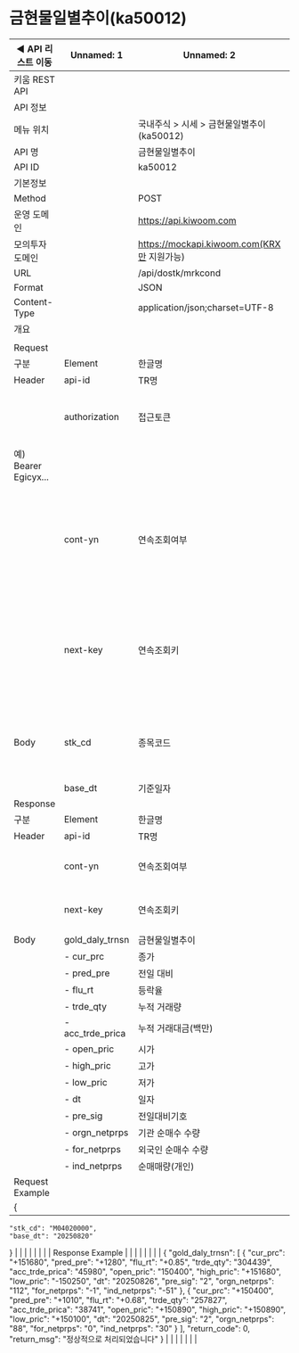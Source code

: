 # 금현물일별추이(ka50012)

| ◀ API 리스트 이동 | Unnamed: 1 | Unnamed: 2 | Unnamed: 3 | Unnamed: 4 | Unnamed: 5 | Unnamed: 6 |
| --- | --- | --- | --- | --- | --- | --- |
| 키움 REST API |  |  |  |  |  |  |
| API 정보 |  |  |  |  |  |  |
| 메뉴 위치 |  | 국내주식 > 시세 > 금현물일별추이(ka50012) |  |  |  |  |
| API 명 |  | 금현물일별추이 |  |  |  |  |
| API ID |  | ka50012 |  |  |  |  |
| 기본정보 |  |  |  |  |  |  |
| Method |  | POST |  |  |  |  |
| 운영 도메인 |  | https://api.kiwoom.com |  |  |  |  |
| 모의투자 도메인 |  | https://mockapi.kiwoom.com(KRX만 지원가능) |  |  |  |  |
| URL |  | /api/dostk/mrkcond |  |  |  |  |
| Format |  | JSON |  |  |  |  |
| Content-Type |  | application/json;charset=UTF-8 |  |  |  |  |
| 개요 |  |  |  |  |  |  |
|  |  |  |  |  |  |  |
| Request |  |  |  |  |  |  |
| 구분 | Element | 한글명 | Type | Required | Length | Description |
| Header | api-id | TR명 | String | Y | 10 |  |
|  | authorization | 접근토큰 | String | Y | 1000 | 토큰 지정시 토큰타입("Bearer") 붙혀서 호출 
 예) Bearer Egicyx... |
|  | cont-yn | 연속조회여부 | String | N | 1 | 응답 Header의 연속조회여부값이 Y일 경우 다음데이터 요청시 응답 Header의 cont-yn값 세팅 |
|  | next-key | 연속조회키 | String | N | 50 | 응답 Header의 연속조회여부값이 Y일 경우 다음데이터 요청시 응답 Header의 next-key값 세팅 |
| Body | stk_cd | 종목코드 | String | Y | 20 | M04020000 금 99.99_1kg, M04020100 미니금 99.99_100g |
|  | base_dt | 기준일자 | String | Y | 8 | YYYYMMDD |
| Response |  |  |  |  |  |  |
| 구분 | Element | 한글명 | Type | Required | Length | Description |
| Header | api-id | TR명 | String | Y | 10 |  |
|  | cont-yn | 연속조회여부 | String | N | 1 | 다음 데이터가 있을시 Y값 전달 |
|  | next-key | 연속조회키 | String | N | 50 | 다음 데이터가 있을시 다음 키값 전달 |
| Body | gold_daly_trnsn | 금현물일별추이 | LIST | N |  |  |
|  | - cur_prc | 종가 | String | N | 20 |  |
|  | - pred_pre | 전일 대비 | String | N | 20 |  |
|  | - flu_rt | 등락율 | String | N | 20 |  |
|  | - trde_qty | 누적 거래량 | String | N | 20 |  |
|  | - acc_trde_prica | 누적 거래대금(백만) | String | N | 20 |  |
|  | - open_pric | 시가 | String | N | 20 |  |
|  | - high_pric | 고가 | String | N | 20 |  |
|  | - low_pric | 저가 | String | N | 20 |  |
|  | - dt | 일자 | String | N | 20 |  |
|  | - pre_sig | 전일대비기호 | String | N | 20 |  |
|  | - orgn_netprps | 기관 순매수 수량 | String | N | 20 |  |
|  | - for_netprps | 외국인 순매수 수량 | String | N | 20 |  |
|  | - ind_netprps | 순매매량(개인) | String | N | 20 |  |
| Request Example |  |  |  |  |  |  |
| {
    "stk_cd": "M04020000",
    "base_dt": "20250820"
} |  |  |  |  |  |  |
| Response Example |  |  |  |  |  |  |
| {
    "gold_daly_trnsn": [
        {
            "cur_prc": "+151680",
            "pred_pre": "+1280",
            "flu_rt": "+0.85",
            "trde_qty": "304439",
            "acc_trde_prica": "45980",
            "open_pric": "150400",
            "high_pric": "+151680",
            "low_pric": "-150250",
            "dt": "20250826",
            "pre_sig": "2",
            "orgn_netprps": "112",
            "for_netprps": "-1",
            "ind_netprps": "-51"
        },
        {
            "cur_prc": "+150400",
            "pred_pre": "+1010",
            "flu_rt": "+0.68",
            "trde_qty": "257827",
            "acc_trde_prica": "38741",
            "open_pric": "+150890",
            "high_pric": "+150890",
            "low_pric": "+150100",
            "dt": "20250825",
            "pre_sig": "2",
            "orgn_netprps": "88",
            "for_netprps": "0",
            "ind_netprps": "30"
        }
    ],
    "return_code": 0,
    "return_msg": "정상적으로 처리되었습니다"
} |  |  |  |  |  |  |
